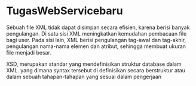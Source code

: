 # TugasWebServicebaru

Sebuah file XML tidak dapat disimpan secara efisien, karena berisi banyak pengulangan. Di satu sisi XML meningkatkan kemudahan pembacaan file bagi user. Pada sisi Iain, XML berisi pengulangan tag-awal dan tag-akhir, pengulangan nama-nama elemen dan atribut, sehingga membuat ukuran file menjadi besar.

XSD, merupakan standar yang mendefinisikan struktur database dalam XML. yang dimana syntax tersebut di definisikan secara berstruktur atau dalam sebuah tahapan-tahapan yang sesuai dalam pengerjaan
